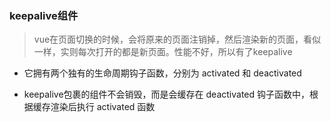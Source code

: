 ### keepalive组件

> vue在页面切换的时候，会将原来的页面注销掉，然后渲染新的页面，看似一样，实则每次打开的都是新页面。性能不好，所以有了keepalive

* 它拥有两个独有的生命周期钩子函数，分别为 activated 和 deactivated

* keepalive包裹的组件不会销毁，而是会缓存在 deactivated 钩子函数中，根据缓存渲染后执行 activated 函数



